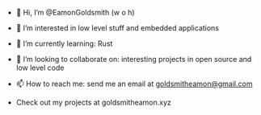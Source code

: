 - 👋 Hi, I’m @EamonGoldsmith (w o h)
- 👀 I’m interested in low level stuff and embedded applications
- 🌱 I’m currently learning: Rust
- 💞️ I’m looking to collaborate on: interesting projects in open source and low level code
- 📫 How to reach me: send me an email at goldsmitheamon@gmail.com

- Check out my projects at goldsmitheamon.xyz

